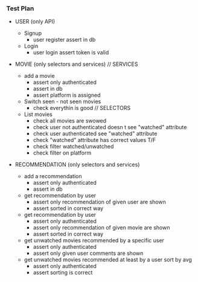### Test Plan

* USER (only API)
    * Signup
        - user register assert in db
    * Login
        - user login assert token is valid

* MOVIE (only selectors and services)
    // SERVICES
    * add a movie
        - assert only authenticated
        - assert in db
        - assert platform is assigned
    * Switch seen - not seen movies
        - check everythin is good
    // SELECTORS
    * List movies
        - check all movies are swowed
        - check user not authenticated doesn t see "watched" attribute
        - check user authenticated see "watched" attribute
        - check "watched" attribute has correct values T/F
        - check filter watched/unwatched
        - check filter on platform

* RECOMMENDATION (only selectors and services)
    * add a recommendation
        - assert only authenticated
        - assert in db
    * get recommendation by user
        - assert only recommendation of given user are shown
        - assert sorted in correct way
    * get recommendation by user
        - assert only authenticated
        - assert only recommendation of given movie are shown
        - assert sorted in correct way
    * get unwatched movies recommended by a specific user
        - assert only authenticated
        - assert only given user comments are shown
    * get unwatched movies recommended at least by a user sort by avg
        - assert only authenticated
        - assert sorting is correct
